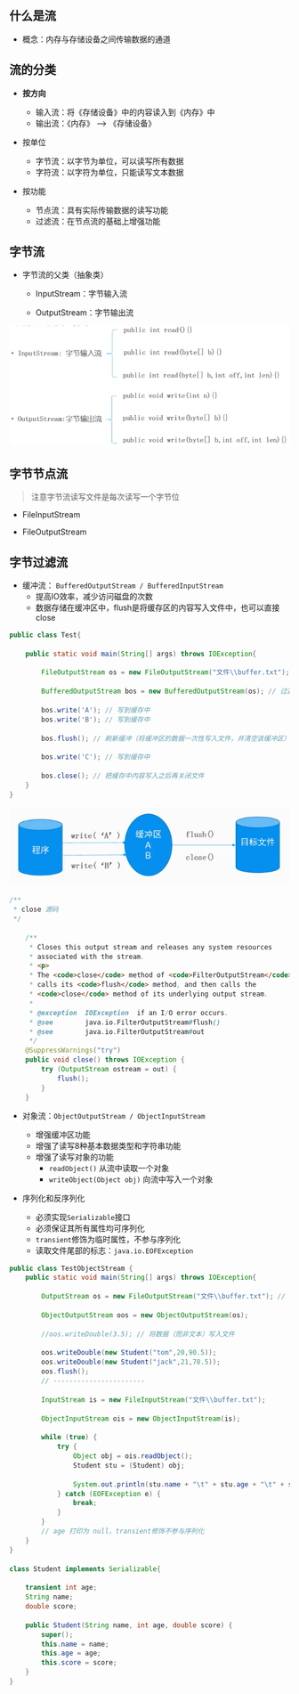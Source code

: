 ## 什么是流

- 概念：内存与存储设备之间传输数据的通道

## 流的分类

- **按方向**
  - 输入流：将《存储设备》中的内容读入到《内存》中
  - 输出流：《内存》 --> 《存储设备》

- 按单位
  - 字节流：以字节为单位，可以读写所有数据
  - 字符流：以字符为单位，只能读写文本数据

- 按功能
  - 节点流：具有实际传输数据的读写功能
  - 过滤流：在节点流的基础上增强功能

## 字节流
- 字节流的父类（抽象类）

  - InputStream：字节输入流

  - OutputStream：字节输出流

![](./image/字节流父类.png)

## 字节节点流
> 注意字节流读写文件是每次读写一个字节位

- FileInputStream

- FileOutputStream

## 字节过滤流
- 缓冲流： `BufferedOutputStream / BufferedInputStream`
  - 提高IO效率，减少访问磁盘的次数
  - 数据存储在缓冲区中，flush是将缓存区的内容写入文件中，也可以直接close

```java
public class Test{
  
    public static void main(String[] args) throws IOException{
        
        FileOutputStream os = new FileOutputStream("文件\\buffer.txt"); // 节点流

        BufferedOutputStream bos = new BufferedOutputStream(os); // 过滤流

        bos.write('A'); // 写到缓存中
        bos.write('B'); // 写到缓存中

        bos.flush(); // 刷新缓冲（将缓冲区的数据一次性写入文件，并清空该缓冲区）

        bos.write('C'); // 写到缓存中

        bos.close(); // 把缓存中内容写入之后再关闭文件
    }
}
```
![](./image/字节输出缓冲过滤流.png)

```java
/**
 * close 源码
 */

    /**
     * Closes this output stream and releases any system resources
     * associated with the stream.
     * <p>
     * The <code>close</code> method of <code>FilterOutputStream</code>
     * calls its <code>flush</code> method, and then calls the
     * <code>close</code> method of its underlying output stream.
     *
     * @exception  IOException  if an I/O error occurs.
     * @see        java.io.FilterOutputStream#flush()
     * @see        java.io.FilterOutputStream#out
     */
    @SuppressWarnings("try")
    public void close() throws IOException {
        try (OutputStream ostream = out) {
            flush();
        }
    }
```

- 对象流：`ObjectOutputStream / ObjectInputStream`
    - 增强缓冲区功能
    - 增强了读写8种基本数据类型和字符串功能
    - 增强了读写对象的功能
        - `readObject()` 从流中读取一个对象
        - `writeObject(Object obj)` 向流中写入一个对象


- 序列化和反序列化
    - 必须实现`Serializable`接口
    - 必须保证其所有属性均可序列化
    - `transient`修饰为临时属性，不参与序列化
    - 读取文件尾部的标志：`java.io.EOFException`

```java
public class TestObjectStream {
    public static void main(String[] args) throws IOException{
        
        OutputStream os = new FileOutputStream("文件\\buffer.txt"); // 节点流

        ObjectOutputStream oos = new ObjectOutputStream(os); 

        //oos.writeDouble(3.5); // 将数据（而非文本）写入文件

        oos.writeDouble(new Student("tom",20,90.5));
        oos.writeDouble(new Student("jack",21,78.5));
        oos.flush();
        // -----------------------

        InputStream is = new FileInputStream("文件\\buffer.txt");

        ObjectInputStream ois = new ObjectInputStream(is); 

        while (true) {
            try {
                Object obj = ois.readObject();
                Student stu = (Student) obj;

                System.out.println(stu.name + "\t" + stu.age + "\t" + stu.score);
            } catch (EOFException e) {
                break;
            }
        }
        // age 打印为 null，transient修饰不参与序列化
    }
}

class Student implements Serializable{
    
    transient int age;
    String name;
    double score;

    public Student(String name, int age, double score) {
        super();
        this.name = name;
        this.age = age;
        this.score = score;
    }
}
```